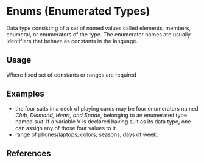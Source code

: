 # Enums (Enumerated Types)

Data type consisting of a set of named values called elements, members, enumeral, or enumerators of the type. The enumerator names are usually identifiers that behave as constants in the language.

## Usage

Where fixed set of constants or ranges are required

## Examples

- the four suits in a deck of playing   cards may be four enumerators named *Club, Diamond, Heart, and Spade*, belonging to an enumerated type named *suit*. If a variable V is declared having suit as its data type, one can assign any of those four values to it.
- range of phones/laptops, colors, seasons, days of week.

## References
